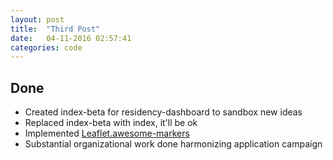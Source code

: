 ```yaml
---
layout: post
title:  "Third Post"
date:   04-11-2016 02:57:41
categories: code
---
```


## Done

* Created index-beta for residency-dashboard to sandbox new ideas
* Replaced index-beta with index, it'll be ok
* Implemented [Leaflet.awesome-markers](https://github.com/lvoogdt/Leaflet.awesome-markers)
* Substantial organizational work done harmonizing application campaign
